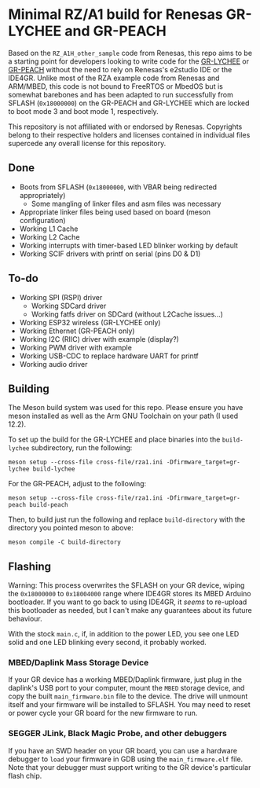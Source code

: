 # Minimal RZ/A1 build for Renesas GR-LYCHEE and GR-PEACH

Based on the `RZ_A1H_other_sample` code from Renesas, this repo aims to be a starting point for developers looking to write code for the [GR-LYCHEE](https://os.mbed.com/platforms/Renesas-GR-LYCHEE/) or [GR-PEACH](https://os.mbed.com/platforms/Renesas-GR-PEACH/) without the need to rely on Renesas's e2studio IDE or the IDE4GR. Unlike most of the RZA example code from Renesas and ARM/MBED, this code is not bound to FreeRTOS or MbedOS but is somewhat barebones and has been adapted to run successfully from SFLASH (`0x18000000`) on the GR-PEACH and GR-LYCHEE which are locked to boot mode 3 and boot mode 1, respectively.

This repository is not affiliated with or endorsed by Renesas. Copyrights belong to their respective holders and licenses contained in individual files supercede any overall license for this repository.

## Done

* Boots from SFLASH (`0x18000000`, with VBAR being redirected appropriately)
    * Some mangling of linker files and asm files was necessary
* Appropriate linker files being used based on board (meson configuration)
* Working L1 Cache
* Working L2 Cache
* Working interrupts with timer-based LED blinker working by default
* Working SCIF drivers with printf on serial (pins D0 & D1)

## To-do

* Working SPI (RSPI) driver
    * Working SDCard driver
    * Working fatfs driver on SDCard (without L2Cache issues...)
* Working ESP32 wireless (GR-LYCHEE only)
* Working Ethernet (GR-PEACH only)
* Working I2C (RIIC) driver with example (display?)
* Working PWM driver with example
* Working USB-CDC to replace hardware UART for printf
* Working audio driver

## Building

The Meson build system was used for this repo. Please ensure you have meson installed as well as the Arm GNU Toolchain on your path (I used 12.2).

To set up the build for the GR-LYCHEE and place binaries into the `build-lychee` subdirectory, run the following:

```meson setup --cross-file cross-file/rza1.ini -Dfirmware_target=gr-lychee build-lychee```

For the GR-PEACH, adjust to the following:

```meson setup --cross-file cross-file/rza1.ini -Dfirmware_target=gr-peach build-peach```

Then, to build just run the following and replace `build-directory` with the directory you pointed meson to above:

```meson compile -C build-directory```

## Flashing

Warning: This process overwrites the SFLASH on your GR device, wiping the `0x18000000` to `0x18004000` range where IDE4GR stores its MBED Arduino bootloader. If you want to go back to using IDE4GR, it *seems* to re-upload this bootloader as needed, but I can't make any guarantees about its future behaviour.

With the stock `main.c`, if, in addition to the power LED, you see one LED solid and one LED blinking every second, it probably worked.

### MBED/Daplink Mass Storage Device

If your GR device has a working MBED/Daplink firmware, just plug in the daplink's USB port to your computer, mount the `MBED` storage device, and copy the built `main_firmware.bin` file to the device. The drive will unmount itself and your firmware will be installed to SFLASH. You may need to reset or power cycle your GR board for the new firmware to run.

### SEGGER JLink, Black Magic Probe, and other debuggers

If you have an SWD header on your GR board, you can use a hardware debugger to `load` your firmware in GDB using the `main_firmware.elf` file. Note that your debugger must support writing to the GR device's particular flash chip.
